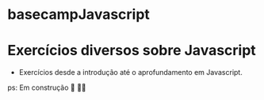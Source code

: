 # basecampJavascript
<h1>Exercícios diversos sobre Javascript </h1> 

- Exercícios desde a introdução até o aprofundamento em Javascript.


ps: Em construção 🚧 👷‍♀️
